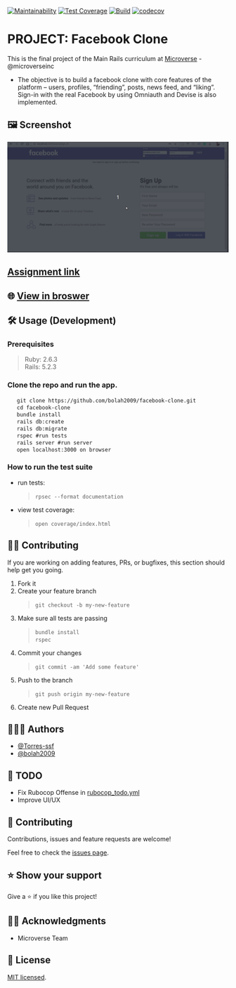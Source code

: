 [![Maintainability](https://api.codeclimate.com/v1/badges/430cd18ef631c24a0c5f/maintainability)](https://codeclimate.com/github/bolah2009/facebook-clone/maintainability)
[![Test Coverage](https://api.codeclimate.com/v1/badges/430cd18ef631c24a0c5f/test_coverage)](https://codeclimate.com/github/bolah2009/facebook-clone/test_coverage)
[![Build](https://travis-ci.org/bolah2009/facebook-clone.svg?branch=master)](https://travis-ci.org/bolah2009/facebook-clone)
[![codecov](https://codecov.io/gh/bolah2009/facebook-clone/branch/master/graph/badge.svg)](https://codecov.io/gh/bolah2009/facebook-clone)

# PROJECT: Facebook Clone

This is the final project of the Main Rails curriculum at [Microverse](https://www.microverse.org/) - @microverseinc

- The objective is to build a facebook clone with core features of the platform – users, profiles, “friending”, posts, news feed, and “liking”. Sign-in with the real Facebook by using Omniauth and Devise is also implemented.

## 🖼️ Screenshot

![FaceBook Clone Screenshot](./docs/facebook_clone.gif)

## [Assignment link](https://www.theodinproject.com/courses/ruby-on-rails/lessons/final-project)

## 🌐 [View in broswer](https://f-b-clone.herokuapp.com/)

## 🛠️ Usage (Development)

### Prerequisites

> Ruby: 2.6.3  
> Rails: 5.2.3

### Clone the repo and run the app.

```
   git clone https://github.com/bolah2009/facebook-clone.git
   cd facebook-clone
   bundle install
   rails db:create
   rails db:migrate
   rspec #run tests
   rails server #run server
   open localhost:3000 on browser
```

### How to run the test suite

- run tests:
  > `rpsec --format documentation`
- view test coverage:
  > `open coverage/index.html`

## 🤝🏾 Contributing

If you are working on adding features, PRs, or bugfixes, this section should help get you going.

1. Fork it
2. Create your feature branch
   > `git checkout -b my-new-feature`
3. Make sure all tests are passing
   > `bundle install`  
   > `rspec`
4. Commit your changes
   > `git commit -am 'Add some feature'`
5. Push to the branch
   > `git push origin my-new-feature`
6. Create new Pull Request

## 👨🏽‍💻 Authors

- [@Torres-ssf](https://github.com/Torres-ssf)
- [@bolah2009](https://github.com/bolah2009/)

## 🧾 TODO

- Fix Rubocop Offense in [rubocop_todo.yml](.rubocop_todo.yml)
- Improve UI/UX

## 🤝 Contributing

Contributions, issues and feature requests are welcome!

Feel free to check the [issues page](../../issues).

## ⭐️ Show your support

Give a ⭐️ if you like this project!

## 🙏🏾 Acknowledgments

- Microverse Team

## 📝 License

[MIT licensed](./LICENSE).
